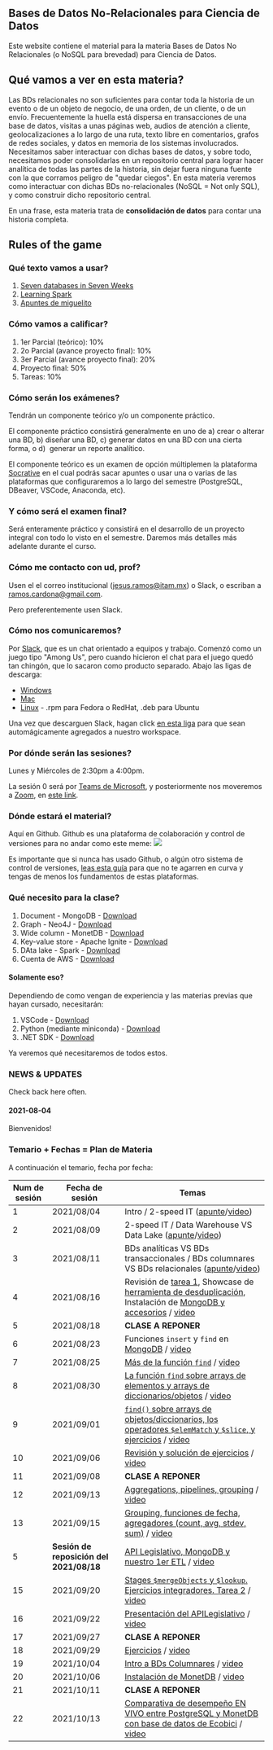 ## Bases de Datos No-Relacionales para Ciencia de Datos

Este website contiene el material para la materia Bases de Datos No Relacionales (o NoSQL para brevedad) para Ciencia de Datos.

## Qué vamos a ver en esta materia?

Las BDs relacionales no son suficientes para contar toda la historia de un evento o de un objeto de negocio, de una orden, de un cliente, o de un envío. Frecuentemente la huella está dispersa en transacciones de una base de datos, visitas a unas páginas web, audios de atención a cliente, geolocalizaciones a lo largo de una ruta, texto libre en comentarios, grafos de redes sociales, y datos en memoria de los sistemas involucrados. Necesitamos saber interactuar con dichas bases de datos, y sobre todo, necesitamos poder consolidarlas en un repositorio central para lograr hacer analítica de todas las partes de la historia, sin dejar fuera ninguna fuente con la que corramos peligro de "quedar ciegos". En esta materia veremos como interactuar con dichas BDs no-relacionales (NoSQL = Not only SQL), y como construir dicho repositorio central.

En una frase, esta materia trata de **consolidación de datos** para contar una historia completa.

##   Rules of the game

### Qué texto vamos a usar?

1. [Seven databases in Seven Weeks](http://barbra-coco.dyndns.org/yuri/seven/seven2.pdf)
2. [Learning Spark](https://pages.databricks.com/rs/094-YMS-629/images/LearningSpark2.0.pdf)
3. [Apuntes de miguelito](https://drive.google.com/file/d/1yS4RXly7kGCKBjklfX11dwK-fhvMpm-s/view?usp=sharing)


### Cómo vamos a calificar?

1. 1er Parcial (teórico): 10%
2. 2o Parcial (avance proyecto final): 10%
3. 3er Parcial (avance proyecto final): 20%
4. Proyecto final: 50%
5. Tareas: 10%

### Cómo serán los exámenes?
Tendrán un componente teórico y/o un componente práctico.

El componente práctico consistirá generalmente en uno de a) crear o alterar una BD, b) diseñar una BD, c) generar datos en una BD con una cierta forma, o d)  generar un reporte analítico.

El componente teórico es un examen de opción múltiplemen la plataforma [Socrative](https://www.socrative.com/) en el cual podrás sacar apuntes o usar una o varias de las plataformas que configuraremos a lo largo del semestre (PostgreSQL, DBeaver, VSCode, Anaconda, etc).

### Y cómo será el examen final?
Será enteramente práctico y consistirá en el desarrollo de un proyecto integral con todo lo visto en el semestre. Daremos más detalles más adelante durante el curso.

### Cómo me contacto con ud, prof?
Usen el el correo institucional (jesus.ramos@itam.mx) o Slack, o escriban a ramos.cardona@gmail.com.

Pero preferentemente usen Slack.

### Cómo nos comunicaremos?
Por [Slack](https://slack.com), que es un chat orientado a equipos y trabajo. Comenzó como un juego tipo "Among Us", pero cuando hicieron el chat para el juego quedó tan chingón, que lo sacaron como producto separado. Abajo las ligas de descarga:
- [Windows](https://slack.com/downloads/windows)
- [Mac](https://slack.com/help/articles/207677868-Download-Slack-for-Mac)
- [Linux](https://slack.com/downloads/linux) - .rpm para Fedora o RedHat, .deb para Ubuntu

Una vez que descarguen Slack, hagan click [en esta liga](https://join.slack.com/t/nosql4ds-aug-dec-2021/shared_invite/zt-ty8xeun7-KGFTNAdK1D7ylLa5XnoZsg) para que sean automágicamente agregados a nuestro workspace.

### Por dónde serán las sesiones?

Lunes y Miércoles de 2:30pm a 4:00pm.

La sesión 0 será por [Teams de Microsoft](https://www.microsoft.com/es-mx/microsoft-365/microsoft-teams/download-app), y posteriormente nos moveremos a [Zoom](https://zoom.us/download), en [este link](https://itam.zoom.us/my/xuxoramos).

### Dónde estará el material?
Aquí en Github. Github es una plataforma de colaboración y control de versiones para no andar como este meme:
![](https://i.redd.it/05b6u19pseoz.png)

Es importante que si nunca has usado Github, o algún otro sistema de control de versiones, [leas esta guía](https://guides.github.com/activities/hello-world/) para que no te agarren en curva y tengas de menos los fundamentos de estas plataformas.

### Qué necesito para la clase?

1. Document - MongoDB - [Download](https://www.mongodb.com/try/download/community)
2. Graph - Neo4J - [Download](https://neo4j.com/download/)
3. Wide column - MonetDB - [Download](https://www.monetdb.org/Downloads)
3. Key-value store - Apache Ignite - [Download](https://ignite.apache.org/)
4. DAta lake - Spark - [Download](https://spark.apache.org/)
5. Cuenta de AWS - [Download](https://aws.amazon.com/free/?sc_icampaign=acq_aws_takeover-1st-visit-free-tier&sc_ichannel=ha&sc_icontent=awssm-evergreen-1st-visit&sc_iplace=hero&trk=ha_awssm-evergreen-1st-visit&all-free-tier.sort-by=item.additionalFields.SortRank&all-free-tier.sort-order=asc&awsf.Free%20Tier%20Types=*all&awsf.Free%20Tier%20Categories=*all)

#### Solamente eso?

Dependiendo de como vengan de experiencia y las materias previas que hayan cursado, necesitarán:

1. VSCode - [Download](https://code.visualstudio.com/download)
2. Python (mediante miniconda) - [Download](https://docs.conda.io/en/latest/miniconda.html)
3. .NET SDK - [Download](https://dotnet.microsoft.com/download)

Ya veremos qué necesitaremos de todos estos.

### NEWS & UPDATES

Check back here often.

#### 2021-08-04
Bienvenidos!

### Temario + Fechas = Plan de Materia
A continuación el temario, fecha por fecha:

| Num de sesión | Fecha de sesión | Temas |
|---------------|-----------------|-------|
| 1             | 2021/08/04      | Intro / 2-speed IT ([apunte](https://drive.google.com/file/d/1yS4RXly7kGCKBjklfX11dwK-fhvMpm-s/view?usp=sharing)/[video](https://drive.google.com/file/d/1ieoOT-bMrxuAFETPJRegX0bBlerJRWXd/view?usp=sharing))
| 2             | 2021/08/09      | 2-speed IT / Data Warehouse VS Data Lake ([apunte](https://drive.google.com/file/d/1yS4RXly7kGCKBjklfX11dwK-fhvMpm-s/view?usp=sharing)/[video](https://drive.google.com/file/d/1l6x1-kBVJ2J7OhMVgSCPrmdQn7ze_oQ_/view?usp=sharing))
| 3             | 2021/08/11      | BDs analíticas VS BDs transaccionales / BDs columnares VS BDs relacionales ([apunte](https://drive.google.com/file/d/1yS4RXly7kGCKBjklfX11dwK-fhvMpm-s/view?usp=sharing)/[video](https://drive.google.com/file/d/1uurA9_b-LqRqZOrSPzbCWqDMDmsxYhjq/view?usp=sharing))
| 4             | 2021/08/16      | Revisión de [tarea 1](https://docs.google.com/spreadsheets/d/1vAfKm4FhWRxNLE7i9uCAhLwyY-GBkY-Z/edit?usp=sharing&ouid=112731314315641508878&rtpof=true&sd=true), Showcase de [herramienta de desduplicación](https://dedupe.io/), Instalación de [MongoDB y accesorios](https://xuxoramos.github.io/nosql-4-ds/01_mongodb) / [video](https://drive.google.com/file/d/1PsGHNzYT7OPvNlR0zdvIM9RQX_tdr7bd/view?usp=sharing)
| 5             | 2021/08/18      | **CLASE A REPONER** |
| 6             | 2021/08/23      | Funciones `insert` y `find` en [MongoDB](https://xuxoramos.github.io/nosql-4-ds/01_mongodb) / [video](https://drive.google.com/file/d/163qpEwLeXLFY1_17gx-xCLfRjH3NA_0p/view?usp=sharing)
| 7             | 2021/08/25      | [Más de la función `find`](https://xuxoramos.github.io/nosql-4-ds/01_mongodb) / [video](https://drive.google.com/file/d/1uicMJ_S5rMgZWhBYajXHJAMwOkMvfLiy/view?usp=sharing)
| 8             | 2021/08/30      | [La función `find` sobre arrays de elementos y arrays de diccionarios/objetos](https://xuxoramos.github.io/nosql-4-ds/01_mongodb) / [video](https://drive.google.com/file/d/10vUhMDTksjWHVQzV2uljwfw8zyF2B97W/view?usp=sharing)
| 9             | 2021/09/01      | [`find()` sobre arrays de objetos/diccionarios, los operadores `$elemMatch` y `$slice`, y ejercicios](https://xuxoramos.github.io/nosql-4-ds/01_mongodb) / [video](https://drive.google.com/file/d/1Ue5E5tQjNdHr5KqTnUT1H_ayaDKpyGj7/view?usp=sharing)
| 10             | 2021/09/06      | [Revisión y solución de ejercicios](https://xuxoramos.github.io/nosql-4-ds/01_mongodb) / [video](https://drive.google.com/file/d/1ZegIut_kc4C1DxFBpxwkA9-yZvlaaZkv/view?usp=sharing)
| 11             | 2021/09/08      | **CLASE A REPONER**
| 12             | 2021/09/13      | [Aggregations, pipelines, grouping](https://xuxoramos.github.io/nosql-4-ds/01_mongodb) / [video](https://drive.google.com/file/d/1mpZTq96WXuJV47VJ8OPHKczbrzrUIddd/view?usp=sharing)
| 13             | 2021/09/15      | [Grouping, funciones de fecha, agregadores (count, avg, stdev, sum)](https://xuxoramos.github.io/nosql-4-ds/01_mongodb) / [video](https://drive.google.com/file/d/1wq3iDtXWOkXy1pDBP-ZV2Lyx65rQBjUe/view?usp=sharing)
| 5             | **Sesión de reposición del 2021/08/18**      | [API Legislativo,  MongoDB y nuestro 1er ETL](https://xuxoramos.github.io/nosql-4-ds/01_mongodb) / [video](https://drive.google.com/file/d/1gVCyjQOJ1mHX7_yykdLRI8mhRA_cC8Lx/view?usp=sharing)
| 15             |   2021/09/20    | [Stages `$mergeObjects` y `$lookup`. Ejercicios integradores. Tarea 2](https://xuxoramos.github.io/nosql-4-ds/01_mongodb) / [video](https://drive.google.com/file/d/1kIU8YQlX5SqxfdN2JP0d34q_e8ExIYel/view?usp=sharing)
| 16             |   2021/09/22    | [Presentación del APILegislativo](https://drive.google.com/file/d/19sXSr-qu9qqpIpM7Kr8DNoCvAUcn9GFP/view?usp=sharing) / [video](https://drive.google.com/file/d/1-syp_3A1cD-kOOAUhP1Bl_Cox6m9QxxU/view?usp=sharing)
| 17             |   2021/09/27    | **CLASE A REPONER**
| 18             |   2021/09/29    | [Ejercicios](https://xuxoramos.github.io/nosql-4-ds/01_mongodb) / [video](https://drive.google.com/file/d/16_L00-V1JQLs1T0o2wnbKHxxU4GPfwu9/view?usp=sharing)
| 19             |   2021/10/04    | [Intro a BDs Columnares](https://xuxoramos.github.io/nosql-4-ds/01_monetdb) / [video](https://drive.google.com/file/d/1KioyeEsxjtJybviuhYFSvxV5EfUsOoit/view?usp=sharing)
| 20             |   2021/10/06    | [Instalación de MonetDB](https://xuxoramos.github.io/nosql-4-ds/01_monetdb) / [video](https://drive.google.com/file/d/1TqoF-OfzUQpXSpKx3wS8AYHlKmIKI1rM/view?usp=sharing)
| 21             |   2021/10/11    | **CLASE A REPONER**
| 22             |   2021/10/13    | [Comparativa de desempeño EN VIVO entre PostgreSQL y MonetDB con base de datos de Ecobici](https://xuxoramos.github.io/nosql-4-ds/01_monetdb) / [video](https://drive.google.com/file/d/1nVO7-nZKtSkp6oz2TvW-OLV_XcUX1q5v/view?usp=sharing)
